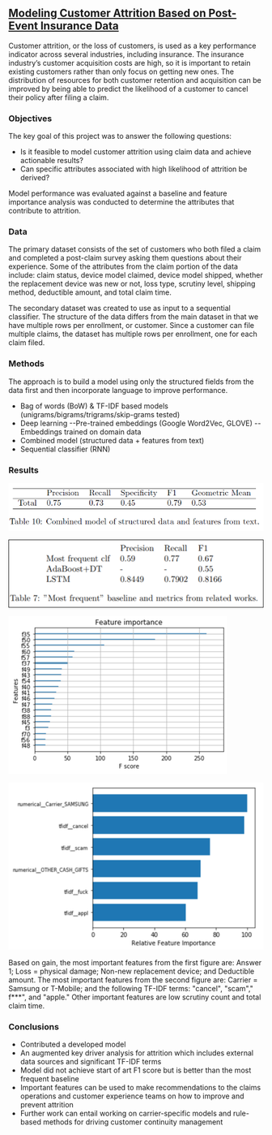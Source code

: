 ## [Modeling Customer Attrition Based on Post-Event Insurance Data](https://github.com/cschubert29/DSCapstone/blob/master/IDC_6940_Final_Report___CSchubert.pdf)

Customer attrition, or the loss of customers, is used as a key performance indicator across several industries, including insurance. The insurance industry’s customer acquisition costs are high, so it is important to retain existing customers rather than only focus on getting new ones. The distribution of resources for both customer retention and acquisition can be improved by being able to predict the likelihood of a customer to cancel their policy after filing a claim.

### Objectives

The key goal of this project was to answer the following questions:
* Is it feasible to model customer attrition using claim data and achieve actionable results?
* Can specific attributes associated with high likelihood of attrition be derived?

Model performance was evaluated against a baseline and feature importance analysis was conducted to determine the attributes that contribute to attrition.

### Data

The primary dataset consists of the set of customers who both filed a claim and completed a post-claim survey asking them questions about their experience.  Some of the attributes from the claim portion of the data include: claim status, device model claimed, device model shipped, whether the replacement device was new or not, loss type, scrutiny level, shipping method, deductible amount, and total claim time.

The secondary dataset was created to use as input to a sequential classifier. The structure of the data differs from the main dataset in that we have multiple rows per enrollment, or customer. Since a customer can file multiple claims, the dataset has  multiple rows per enrollment, one for each claim filed. 

### Methods

The approach is to build a model using only the structured fields from the data first and then incorporate language to improve performance. 
- Bag of words (BoW) & TF-IDF based models (unigrams/bigrams/trigrams/skip-grams tested)
- Deep learning
--Pre-trained embeddings (Google Word2Vec, GLOVE)
--Embeddings trained on domain data
- Combined model (structured data + features from text)
- Sequential classifier (RNN)

### Results

![Table10.PNG](/assets/img/Table10.PNG)

![Table7.png](/assets/img/Table7.png)

![FeatureImp1](/assets/img/FeatureImp1.png#left)

![FeatureImp2](/assets/img/FeatureImp2.png#right)

Based on gain, the most important features from the first figure are: Answer 1; Loss = physical damage; Non-new
replacement device; and Deductible amount. The most important features from the second figure are: Carrier = Samsung or
T-Mobile; and the following TF-IDF terms: "cancel", "scam"," f***", and "apple." Other important features
are low scrutiny count and total claim time.

### Conclusions

* Contributed a developed model
* An augmented key driver analysis for attrition which includes external data sources and significant TF-IDF terms
* Model did not  achieve start of art F1 score but is better than the most frequent baseline
* Important features can be used to make recommendations to the claims operations and customer experience teams on how to improve and prevent attrition
* Further work can entail working on carrier-specific models and rule-based methods for driving customer continuity management
